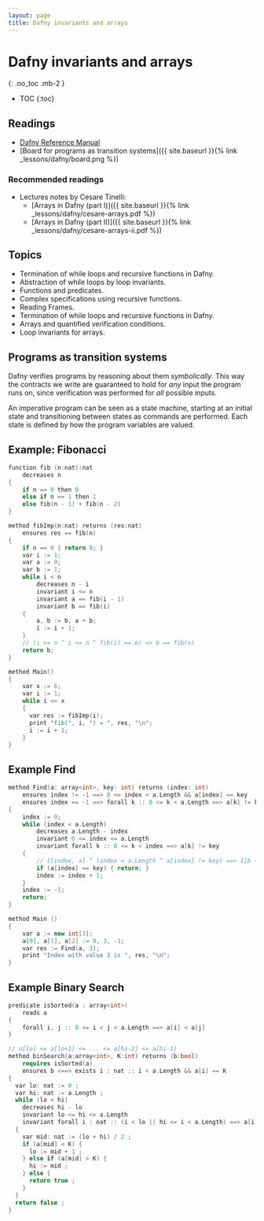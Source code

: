 ```yaml
---
layout: page
title: Dafny invariants and arrays
---
```


# Dafny invariants and arrays
{: .no_toc .mb-2 }

- TOC
{:toc}

## Readings

- [Dafny Reference Manual](https://dafny-lang.github.io/dafny/DafnyRef/DafnyRef)
- [Board for programs as transition systems]({{ site.baseurl }}{% link _lessons/dafny/board.png %})

### Recommended readings

- Lectures notes by Cesare Tinelli:
  - [Arrays in Dafny (part I)]({{ site.baseurl }}{% link _lessons/dafny/cesare-arrays.pdf %})
  - [Arrays in Dafny (part II)]({{ site.baseurl }}{% link _lessons/dafny/cesare-arrays-ii.pdf %})

## Topics

- Termination of while loops and recursive functions in Dafny.
- Abstraction of while loops by loop invariants.
- Functions and predicates.
- Complex specifications using recursive functions.
- Reading Frames.
- Termination of while loops and recursive functions in Dafny.
- Arrays and quantified verification conditions.
- Loop invariants for arrays.

## Programs as transition systems

Dafny verifies programs by reasoning about them *symbolically*. This way the
contracts we write are guaranteed to hold for *any* input the program runs on,
since verification was performed for *all* possible inputs.

An imperative program can be seen as a state machine, starting at an initial
state and transitioning between states as commands are performed. Each state is
defined by how the program variables are valued.

## Example: Fibonacci

``` c++
function fib (n:nat):nat
    decreases n
{
    if n == 0 then 0
    else if n == 1 then 1
    else fib(n - 1) + fib(n - 2)
}

method fibImp(n:nat) returns (res:nat)
    ensures res == fib(n)
{
    if n == 0 { return 0; }
    var i := 1;
    var a := 0;
    var b := 1;
    while i < n
        decreases n - i
        invariant i <= n
        invariant a == fib(i - 1)
        invariant b == fib(i)
    {
        a, b := b, a + b;
        i := i + 1;
    }
    // (i >= n ^ i <= n ^ fib(i) == b) => b == fib(n)
    return b;
}

method Main()
{
    var x := 6;
    var i := 1;
    while i <= x
    {
      var res := fibImp(i);
      print "fib(", i, ") = ", res, "\n";
      i := i + 1;
    }
}
```

## Example Find

```c++
method Find(a: array<int>, key: int) returns (index: int)
    ensures index != -1 ==> 0 <= index < a.Length && a[index] == key
    ensures index == -1 ==> forall k :: 0 <= k < a.Length ==> a[k] != key
{
    index := 0;
    while (index < a.Length)
        decreases a.Length - index
        invariant 0 <= index <= a.Length
        invariant forall k :: 0 <= k < index ==> a[k] != key
    {
        // I[index, a] ^ (index < a.Length ^ a[index] != key) ==> I[b + 1, a]
        if (a[index] == key) { return; }
        index := index + 1;
    }
    index := -1;
    return;
}

method Main ()
{
    var a := new int[3];
    a[0], a[1], a[2] := 0, 3, -1;
    var res := Find(a, 3);
    print "Index with value 3 is ", res, "\n";
}
```

## Example Binary Search

``` c++
predicate isSorted(a : array<int>)
    reads a
{
    forall i, j :: 0 <= i < j < a.Length ==> a[i] < a[j]
}

// a[lo] <= a[lo+1] <= ... <= a[hi-2] <= a[hi-1]
method binSearch(a:array<int>, K:int) returns (b:bool)
    requires isSorted(a)
    ensures b <==> exists i : nat :: i < a.Length && a[i] == K
{
  var lo: nat := 0 ;
  var hi: nat := a.Length ;
  while (lo < hi)
    decreases hi - lo
    invariant lo <= hi <= a.Length
    invariant forall i : nat :: (i < lo || hi <= i < a.Length) ==> a[i] != K
  {
    var mid: nat := (lo + hi) / 2 ;
    if (a[mid] < K) {
      lo := mid + 1 ;
    } else if (a[mid] > K) {
      hi := mid ;
    } else {
      return true ;
    }
  }
  return false ;
}
```
